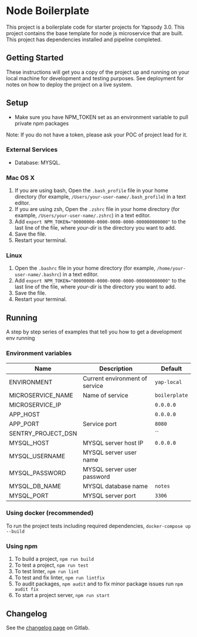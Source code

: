 # Node Boilerplate

This project is a boilerplate code for starter projects for Yapsody 3.0. This project contains the base template for node js microservice that are built.
This project has dependencies installed and pipeline completed.

## Getting Started

These instructions will get you a copy of the project up and running on your local machine for development and testing purposes. See deployment for notes on how to deploy the project on a live system.

## Setup

- Make sure you have NPM_TOKEN set as an environment variable to pull private npm packages

Note: If you do not have a token, please ask your POC of project lead for it.

### External Services

- Database: MYSQL.

### Mac OS X

1. If you are using bash, Open the `.bash_profile` file in your home directory (for example,
   `/Users/your-user-name/.bash_profile`) in a text editor.
1. If you are using zsh, Open the `.zshrc` file in your home directory (for example,
   `/Users/your-user-name/.zshrc`) in a text editor.
2. Add `export NPM_TOKEN="00000000-0000-0000-0000-000000000000"` to the last line of the file, where
   *your-dir* is the directory you want to add.
3. Save the file.
4. Restart your terminal.

### Linux

1. Open the `.bashrc` file in your home directory (for example,
   `/home/your-user-name/.bashrc`) in a text editor.
2. Add `export NPM_TOKEN="00000000-0000-0000-0000-000000000000"` to the last line of the file, where
   *your-dir* is the directory you want to add.
3. Save the file.
4. Restart your terminal.

## Running

A step by step series of examples that tell you how to get a development env running

### Environment variables

| Name | Description | Default |
|---|---|---|
| ENVIRONMENT | Current environment of service  | `yap-local` |
| MICROSERVICE_NAME | Name of service | `boilerplate` |
| MICROSERVICE_IP |  | `0.0.0.0`|
| APP_HOST | | `0.0.0.0`|
| APP_PORT | Service port | `8080`|
| SENTRY_PROJECT_DSN | | ``|
| MYSQL_HOST | MYSQL server host IP | `0.0.0.0`|
| MYSQL_USERNAME | MYSQL server user name | |
| MYSQL_PASSWORD | MYSQL server user password | |
| MYSQL_DB_NAME | MYSQL database name |`notes` |
| MYSQL_PORT | MYSQL server port | `3306`|


### Using docker (recommended)

To run the project tests including required dependencies, `docker-compose up --build`

### Using npm

1. To build a project, `npm run build`
2. To test a project, `npm run test`
3. To test linter, `npm run lint`
4. To test and fix linter, `npm run lintfix`
5. To audit packages, `npm audit` and to fix minor package issues run `npm audit fix`
6. To start a project server, `npm run start`


## Changelog

See the [changelog page](./CHANGELOG.md) on Gitlab.
